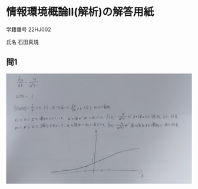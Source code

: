 # 情報環境概論Ⅱ(解析)の解答用紙
学籍番号 22HJ002 

氏名 石田真規

## 問1
![1](https://github.com/masakinho/mori_lab/blob/main/20220703_143842.JPG)

